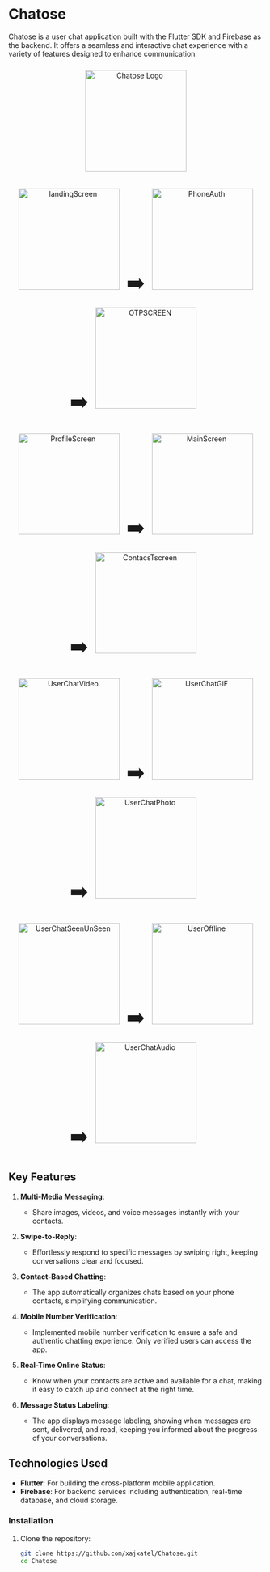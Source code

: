 # Chatose

Chatose is a user chat application built with the Flutter SDK and Firebase as the backend. It offers a seamless and interactive chat experience with a variety of features designed to enhance communication.

<p align="center">
  <img src="https://github.com/xajxatel/Chatose/assets/logo4.png" alt="Chatose Logo" width="200" style="padding: 10px;"/>
</p>

<p align="center">
  <img src="https://github.com/xajxatel/Chatose/assets/137952206/33b8d4b7-9f4a-4db7-a5bf-009bf3a2b33b" alt="landingScreen" width="200" style="padding: 10px;"/>
  <span style="font-size: 40px;">➡️</span>
  <img src="https://github.com/xajxatel/Chatose/assets/137952206/9fc6f795-f19a-4426-8277-2aafd8f20b62" alt="PhoneAuth" width="200" style="padding: 10px;"/>
  <span style="font-size: 40px;">➡️</span>
  <img src="https://github.com/xajxatel/Chatose/assets/137952206/62c90509-f419-4fc6-9570-892accaab833" alt="OTPSCREEN" width="200" style="padding: 10px;"/>
</p>
<p align="center">
  <img src="https://github.com/xajxatel/Chatose/assets/137952206/67d56f3f-4a5b-4ea6-8724-259eb8c621b2" alt="ProfileScreen" width="200" style="padding: 10px;"/>
  <span style="font-size: 40px;">➡️</span>
  <img src="https://github.com/xajxatel/Chatose/assets/137952206/c02a84d8-a359-4176-ba7d-a15a70056e6f" alt="MainScreen" width="200" style="padding: 10px;"/>
  <span style="font-size: 40px;">➡️</span>
  <img src="https://github.com/xajxatel/Chatose/assets/137952206/8dad28e9-da1b-445d-ad27-6982e050e0b9" alt="ContacsTscreen" width="200" style="padding: 10px;"/>
</p>
<p align="center">
  <img src="https://github.com/xajxatel/Chatose/assets/137952206/8b20005a-f2a9-4a1e-94f4-6a17132ebac6" alt="UserChatVideo" width="200" style="padding: 10px;"/>
  <span style="font-size: 40px;">➡️</span>
  <img src="https://github.com/xajxatel/Chatose/assets/137952206/d30d7e69-d134-4135-8c36-759394e65fee" alt="UserChatGiF" width="200" style="padding: 10px;"/>
  <span style="font-size: 40px;">➡️</span>
  <img src="https://github.com/xajxatel/Chatose/assets/137952206/b65792df-d1c5-45ab-b3de-434152235d61" alt="UserChatPhoto" width="200" style="padding: 10px;"/>
</p>
<p align="center">
  <img src="https://github.com/xajxatel/Chatose/assets/137952206/b3d6b40f-9b36-42a1-86af-39642f73e607" alt="UserChatSeenUnSeen" width="200" style="padding: 10px;"/>
  <span style="font-size: 40px;">➡️</span>
  <img src="https://github.com/xajxatel/Chatose/assets/137952206/852f6d3c-7415-4d60-8752-254165dfda13" alt="UserOffline" width="200" style="padding: 10px;"/>
  <span style="font-size: 40px;">➡️</span>
  <img src="https://github.com/xajxatel/Chatose/assets/137952206/7aacfcd0-a705-4012-88ce-1ab01fb4fd9b" alt="UserChatAudio" width="200" style="padding: 10px;"/>
</p>

## Key Features

1. **Multi-Media Messaging**:
   - Share images, videos, and voice messages instantly with your contacts.

2. **Swipe-to-Reply**:
   - Effortlessly respond to specific messages by swiping right, keeping conversations clear and focused.

3. **Contact-Based Chatting**:
   - The app automatically organizes chats based on your phone contacts, simplifying communication.

4. **Mobile Number Verification**:
   - Implemented mobile number verification to ensure a safe and authentic chatting experience. Only verified users can access the app.

5. **Real-Time Online Status**:
   - Know when your contacts are active and available for a chat, making it easy to catch up and connect at the right time.

6. **Message Status Labeling**:
   - The app displays message labeling, showing when messages are sent, delivered, and read, keeping you informed about the progress of your conversations.

## Technologies Used

- **Flutter**: For building the cross-platform mobile application.
- **Firebase**: For backend services including authentication, real-time database, and cloud storage.

### Installation

1. Clone the repository:
   ```sh
   git clone https://github.com/xajxatel/Chatose.git
   cd Chatose
